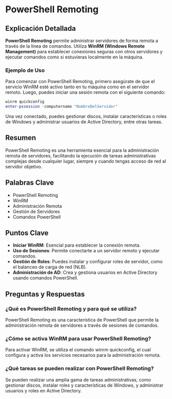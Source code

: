 # PowerShell Remoting

## Explicación Detallada

**PowerShell Remoting** permite administrar servidores de forma remota a través de la línea de comandos. Utiliza **WinRM (Windows Remote Management)** para establecer conexiones seguras con otros servidores y ejecutar comandos como si estuvieras localmente en la máquina.

### Ejemplo de Uso

Para comenzar con PowerShell Remoting, primero asegúrate de que el servicio WinRM esté activo tanto en tu máquina como en el servidor remoto. Luego, puedes iniciar una sesión remota con el siguiente comando:

```powershell
winrm quickconfig
enter-pssession -computername "NombreDelServidor"
```

Una vez conectado, puedes gestionar discos, instalar características o roles de Windows y administrar usuarios de Active Directory, entre otras tareas.

## Resumen

PowerShell Remoting es una herramienta esencial para la administración remota de servidores, facilitando la ejecución de tareas administrativas complejas desde cualquier lugar, siempre y cuando tengas acceso de red al servidor objetivo.

## Palabras Clave

- PowerShell Remoting
- WinRM
- Administración Remota
- Gestión de Servidores
- Comandos PowerShell

## Puntos Clave

- **Iniciar WinRM**: Esencial para establecer la conexión remota.
- **Uso de Sesiones**: Permite conectarte a un servidor remoto y ejecutar comandos.
- **Gestión de Roles**: Puedes instalar y configurar roles de servidor, como el balanceo de carga de red (NLB).
- **Administración de AD**: Crea y gestiona usuarios en Active Directory usando comandos PowerShell.

## Preguntas y Respuestas

### ¿Qué es PowerShell Remoting y para qué se utiliza?

PowerShell Remoting es una característica de PowerShell que permite la administración remota de servidores a través de sesiones de comandos.

### ¿Cómo se activa WinRM para usar PowerShell Remoting?

Para activar WinRM, se utiliza el comando winrm quickconfig, el cual configura y activa los servicios necesarios para la administración remota.

### ¿Qué tareas se pueden realizar con PowerShell Remoting?

Se pueden realizar una amplia gama de tareas administrativas, como gestionar discos, instalar roles y características de Windows, y administrar usuarios y roles en Active Directory.
